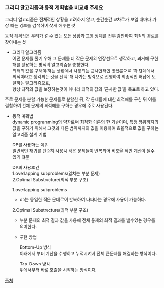 ### 그리디 알고리즘과 동적 계획법을 비교해 주세요

그리디 알고리즘은 전체적인 상황을 고려하지 않고, 순간순간 교차로가 보일 때마다 가장 빠른 경로를 검색하여 찾게 해주는 것

동적 계획법은 우리가 갈 수 있는 모든 상황과 교통 정체를 전부 감안하여 최적의 경로를 찾아내는 것


* 그리디 알고리즘 </br>
어떤 문제를 풀기 위해 그 문제를 더 작은 문제의 연장선으로 생각하고, 과거에 구한 해를 활용하는 방식의 알고리즘을 총칭한다. </br>
최적의 값을 구해야 하는 상황에서 사용되는 근시안적인 방법론으로 ‘각 단계에서 최적이라고 생각되는 것을 선택’ 해 나가는 방식으로 진행하여 최종적인 해답에 도달하는 알고리즘으로,  </br>
항상 최적의 값을 보장하는것이 아니라 최적의 값의 ‘근사한 값’을 목표로 하고 있다. </br>

주로 문제를 분할 가능한 문제들로 분할한 뒤, 각 문제들에 대한 최적해를 구한 뒤 이를 결합하여 전체 문제의 최적해를 구하는 경우에 주로 사용된다. </br>


* 동적 계획법 </br>
dynamic programming의 약자로써 최적화 이론의 한 기술이며, 특정 범위까지의 값을 구하기 위해서 그것과 다른 범위까지의 값을 이용하여 효율적으로 값을 구하는 알고리즘 설계 기법 </br>

  DP를 사용하는 이유</br>
  일반적인 재귀를 단순히 사용시 작은 문제들이 반복되어 비효율 적인 계산이 될수 있기 떄문</br>

  DP의 사용조건</br>
  1.overlapping subproblems(겹치는 부분 문제)</br>
  2.Optimal Substructure(최적 부분 구조)</br>

  1.overlapping subproblems
  - dp는 동일한 작은 문데르이 반복하여 나타나는 경우에 사용이 가능하다.</br>

  2.Optimal Substructure(최적 부분 구조)</br>
  - 부분 문제의 최적 결과 값을 사용해 전체 문제의 최적 결과를 낼수있는 경우를 의미한다.</br>

  * 구현 방법</br>

    Bottom-Up 방식</br>
    아래에서 부터 계산을 수행하고 누적시켜서 전체 큰문제를 해결하는 방식이다.</br>

    Top-Down 방식</br>
    위에서부터 바로 호출을 시작하는 방식이다.</br>

[출처](https://blog.naver.com/hyunkeun08/223301258433)
